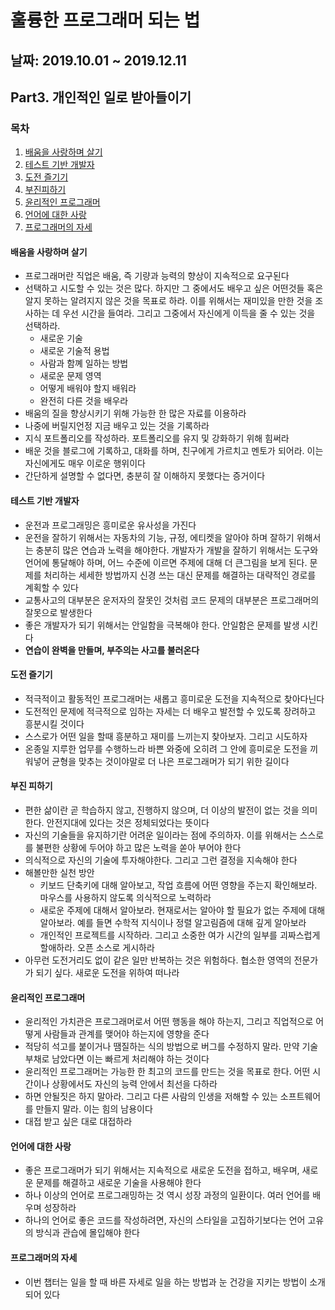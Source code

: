 # 훌륭한 프로그래머 되는 법

## 날짜: 2019.10.01 ~ 2019.12.11

## Part3. 개인적인 일로 받아들이기

### 목차

1. [배움을 사랑하며 살기](#배움을-사랑하며-살기)
2. [테스트 기반 개발자](#테스트-기반-개발자)
3. [도전 즐기기](#도전-즐기기)
4. [부진피하기](#부진-피하기)
5. [윤리적인 프로그래머](#윤리적인-프로그래머)
6. [언어에 대한 사랑](#언어에-대한-사랑)
7. [프로그래머의 자세](#프로그래머의-자세)

#### 배움을 사랑하며 살기

- 프로그래머란 직업은 배움, 즉 기량과 능력의 향상이 지속적으로 요구된다
- 선택하고 시도할 수 있는 것은 많다. 하지만 그 중에서도 배우고 싶은 어떤것들 혹은 알지 못하는 알려지지 않은 것을 목표로 하라. 이를 위해서는 재미있을 만한 것을 조사하는 데 우선 시간을 들여라. 그리고 그중에서 자신에게 이득을 줄 수 있는 것을 선택하라.
  - 새로운 기술
  - 새로운 기술적 용법
  - 사람과 함꼐 일하는 방법
  - 새로운 문제 영역
  - 어떻게 배워야 할지 배워라
  - 완전히 다른 것을 배우라
- 배움의 질을 향상시키기 위해 가능한 한 많은 자료를 이용하라
- 나중에 버릴지언정 지금 배우고 있는 것을 기록하라
- 지식 포트폴리오를 작성하라. 포트폴리오를 유지 및 강화하기 위해 힘써라
- 배운 것을 블로그에 기록하고, 대화를 하며, 친구에게 가르치고 멘토가 되어라. 이는 자신에게도 매우 이로운 행위이다
- 간단하게 설명할 수 없다면, 충분히 잘 이해하지 못했다는 증거이다

#### 테스트 기반 개발자

- 운전과 프로그래밍은 흥미로운 유사성을 가진다
- 운전을 잘하기 위해서는 자동차의 기능, 규정, 에티켓을 알아야 하며 잘하기 위해서는 충분히 많은 연습과 노력을 해야한다. 개발자가 개발을 잘하기 위해서는 도구와 언어에 통달해야 하며, 어느 수준에 이르면 주제에 대해 더 큰그림을 보게 된다. 문제를 처리하는 세세한 방법까지 신경 쓰는 대신 문제를 해결하는 대략적인 경로를 계획할 수 있다
- 교통사고의 대부분은 운저자의 잘못인 것처럼 코드 문제의 대부분은 프로그래머의 잘못으로 발생한다
- 좋은 개발자가 되기 위해서는 안일함을 극복해야 한다. 안일함은 문제를 발생 시킨다
- **연습이 완벽을 만들며, 부주의는 사고를 불러온다**

#### 도전 즐기기

- 적극적이고 활동적인 프로그래머는 새롭고 흥미로운 도전을 지속적으로 찾아다닌다
- 도전적인 문제에 적극적으로 임하는 자세는 더 배우고 발전할 수 있도록 장려하고 흥분시킬 것이다
- 스스로가 어떤 일을 할때 흥분하고 재미를 느끼는지 찾아보자. 그리고 시도하자
- 온종일 지루한 업무를 수행하느라 바쁜 와중에 오히려 그 안에 흥미로운 도전을 끼워넣어 균형을 맞추는 것이야말로 더 나은 프로그래머가 되기 위한 길이다

#### 부진 피하기

- 편한 삶이란 곧 학습하지 않고, 진행하지 않으며, 더 이상의 발전이 없는 것을 의미한다. 안전지대에 있다는 것은 정체되었다는 뜻이다
- 자신의 기술들을 유지하기란 어려운 일이라는 점에 주의하자. 이를 위해서는 스스로를 불편한 상황에 두어야 하고 많은 노력을 쏟아 부어야 한다
- 의식적으로 자신의 기술에 투자해야한다. 그리고 그런 결정을 지속해야 한다
- 해볼만한 실천 방안
  - 키보드 단축키에 대해 알아보고, 작업 흐름에 어떤 영향을 주는지 확인해보라. 마우스를 사용하지 않도록 의식적으로 노력하라
  - 새로운 주제에 대해서 알아보라. 현재로서는 알아야 할 필요가 없는 주제에 대해 알아보라. 예를 들면 수학적 지식이나 정렬 알고림즘에 대해 깊게 알아보라
  - 개인적인 프로젝트를 시작하라. 그리고 소중한 여가 시간의 일부를 괴짜스럽게 할애하라. 오픈 소스로 게시하라
- 아무런 도전거리도 없이 같은 일만 반복하는 것은 위험하다. 협소한 영역의 전문가가 되기 싶다. 새로운 도전을 위하여 떠나라

#### 윤리적인 프로그래머

- 윤리적인 가치관은 프로그래머로서 어떤 행동을 해야 하는지, 그리고 직업적으로 어떻게 사람들과 관계를 맺어야 하는지에 영향을 준다
- 적당히 석고를 붙이거나 땜질하는 식의 방법으로 버그를 수정하지 말라. 만약 기술 부채로 남았다면 이는 빠르게 처리해야 하는 것이다
- 윤리적인 프로그래머는 가능한 한 최고의 코드를 만드는 것을 목표로 한다. 어떤 시간이나 상황에서도 자신의 능력 안에서 최선을 다하라
- 하면 안될짓은 하지 말아라. 그리고 다른 사람의 인생을 저해할 수 있는 소프트웨어를 만들지 말라. 이는 힘의 남용이다
- 대접 받고 싶은 대로 대접하라

#### 언어에 대한 사랑

- 좋은 프로그래머가 되기 위해서는 지속적으로 새로운 도전을 접하고, 배우며, 새로운 문제를 해결하고 새로운 기술을 사용해야 한다
- 하나 이상의 언어로 프로그래밍하는 것 역시 성장 과정의 일환이다. 여러 언어를 배우며 성장하라
- 하나의 언어로 좋은 코드를 작성하려면, 자신의 스타일을 고집하기보다는 언어 고유의 방식과 관습에 몰입해야 한다

#### 프로그래머의 자세

- 이번 챕터는 일을 할 때 바른 자세로 일을 하는 방법과 눈 건강을 지키는 방법이 소개되어 있다